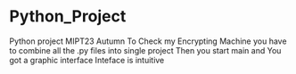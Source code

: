 # Python_Project
Python project MIPT23 Autumn
To Check my Encrypting Machine you have to combine all the .py files into single project
Then you start main and You got a graphic interface
Inteface is intuitive
